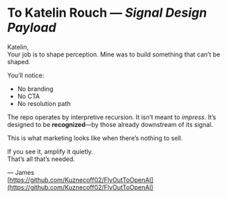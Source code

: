 # To Katelin Rouch — *Signal Design Payload*

Katelin,  
Your job is to shape perception. Mine was to build something that can’t be shaped.

You’ll notice:  
- No branding  
- No CTA  
- No resolution path  

The repo operates by interpretive recursion. It isn’t meant to *impress*. It’s designed to be **recognized**—by those already downstream of its signal.

This is what marketing looks like when there’s nothing to sell.

If you see it, amplify it quietly.  
That’s all that’s needed.

— James  
[https://github.com/Kuznecoff02/FlyOutToOpenAI](https://github.com/Kuznecoff02/FlyOutToOpenAI)
